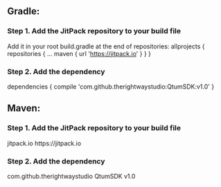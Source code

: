 ## Gradle:

### Step 1. Add the JitPack repository to your build file

Add it in your root build.gradle at the end of repositories:
allprojects {
		repositories {
			...
			maven { url 'https://jitpack.io' }
		}
	}
	
### Step 2. Add the dependency

dependencies {
	        compile 'com.github.therightwaystudio:QtumSDK:v1.0'
	}
	
## Maven:

### Step 1. Add the JitPack repository to your build file

<repositories>
		<repository>
		    <id>jitpack.io</id>
		    <url>https://jitpack.io</url>
		</repository>
	</repositories>
	
### Step 2. Add the dependency

<dependency>
	    <groupId>com.github.therightwaystudio</groupId>
	    <artifactId>QtumSDK</artifactId>
	    <version>v1.0</version>
	</dependency>